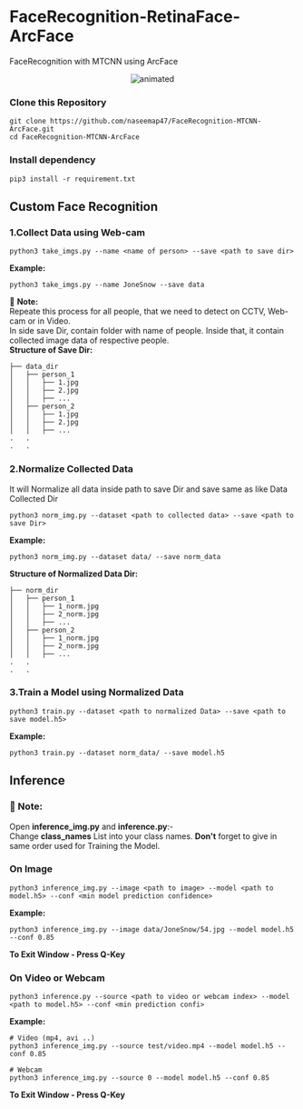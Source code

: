 # FaceRecognition-RetinaFace-ArcFace
FaceRecognition with MTCNN using ArcFace

<p align="center">
  <img src='https://user-images.githubusercontent.com/88816150/187910639-ae68998b-5377-40b7-8faf-0206d05353ae.gif' alt="animated" />
</p>

### Clone this Repository
```
git clone https://github.com/naseemap47/FaceRecognition-MTCNN-ArcFace.git
cd FaceRecognition-MTCNN-ArcFace
```

### Install dependency
```
pip3 install -r requirement.txt
```

## Custom Face Recognition
### 1.Collect Data using Web-cam
```
python3 take_imgs.py --name <name of person> --save <path to save dir>
```
**Example:**
```
python3 take_imgs.py --name JoneSnow --save data
```
:book: **Note:** <br>
Repeate this process for all people, that we need to detect on CCTV, Web-cam or in Video.<br>
In side save Dir, contain folder with name of people. Inside that, it contain collected image data of respective people.<br>
**Structure of Save Dir:** <br>
```
├── data_dir
│   ├── person_1
│   │   ├── 1.jpg
│   │   ├── 2.jpg
│   │   ├── ...
│   ├── person_2
│   │   ├── 1.jpg
│   │   ├── 2.jpg
│   │   ├── ...
.   .
.   .
```

### 2.Normalize Collected Data
It will Normalize all data inside path to save Dir and save same as like Data Collected Dir
```
python3 norm_img.py --dataset <path to collected data> --save <path to save Dir>
```
**Example:**
```
python3 norm_img.py --dataset data/ --save norm_data
```
**Structure of Normalized Data Dir:** <br>
```
├── norm_dir
│   ├── person_1
│   │   ├── 1_norm.jpg
│   │   ├── 2_norm.jpg
│   │   ├── ...
│   ├── person_2
│   │   ├── 1_norm.jpg
│   │   ├── 2_norm.jpg
│   │   ├── ...
.   .
.   .
```
### 3.Train a Model using Normalized Data
```
python3 train.py --dataset <path to normalized Data> --save <path to save model.h5>
```
**Example:**
```
python3 train.py --dataset norm_data/ --save model.h5
```

## Inference
### :book: Note: <br>
Open **inference_img.py** and **inference.py**:- <br>
Change **class_names** List into your class names. **Don't** forget to give in same order used for Training the Model. 
### On Image 
```
python3 inference_img.py --image <path to image> --model <path to model.h5> --conf <min model prediction confidence>
```
**Example:**
```
python3 inference_img.py --image data/JoneSnow/54.jpg --model model.h5 --conf 0.85
```
**To Exit Window - Press Q-Key**

### On Video or Webcam
```
python3 inference.py --source <path to video or webcam index> --model <path to model.h5> --conf <min prediction confi>
```
**Example:**
```
# Video (mp4, avi ..)
python3 inference_img.py --source test/video.mp4 --model model.h5 --conf 0.85
```
```
# Webcam
python3 inference_img.py --source 0 --model model.h5 --conf 0.85
```
**To Exit Window - Press Q-Key**
